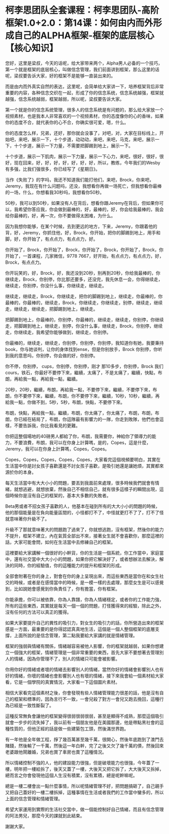 # 柯李思团队全套课程：柯李思团队-高阶框架1.0+2.0：第14课：如何由内而外形成自己的ALPHA框架-框架的底层核心【核心知识】

您好，这里是梁叔，今天的话呢，给大家带来两个，Alpha男人必备的一个技巧，第一个就是框架的底层核心，叫做信念管理，我们前面讲到框架，那么这里的话呢，梁叔要告诉大家，好的框架不是能够一直装出来的。

而是由内而外真实自然的表达，这里呢，会简单给大家讲一下，培养框架背后非常重要的内容，各种信念交织在一起，形成了你的信念系统，信念系统越强，框架就越强，信念系统越弱，框架越弱，所以呢，梁叔要告诉大家。

第一个就是你的信念系统管理，很多人的信念系统是有问题的，那么给大家放一个视频素材，也是我本人非常喜欢的一个视频素材，你的态度像你的心的香味，如果你的态度不合，就代表你的心不合，你确实很可爱，嗯，什么。

你的态度怎么样，兄弟，还好，那你就会没事了，对吧，对，大家在目标线上，开始吧，来吧，展示一下，十个步道，动动动，来吧，来吧，马克，来吧，展示一下，十个步道，展示一下力量，不需要把脚踢到地上，展示一下。

十个步道，展示一下肌肉，展示一下力量，展示一下心力，来吧，很好，很好，很好，现在回来，好，好，好，好，好，好，好，所以，教练，今年我们的Wesby有多强，比我们强很多，你已经写了《星期日》。

当作《失败了》的字吗，我还不知道我们能打他们，来吧，Brock，你来吧，Jeremy，我现在有什么问题吗，还没，我想看你再做一场死亡，但我想看你最棒的一场，什么，你想看我30秒吗，我想看你50秒。

50秒，我可以到50秒，如果没有人在背后，想看你跟Jeremy在背后，但如果你可以，我希望你答应我，你会做到最棒的，好，最棒的，好，你会给我最棒的，我会给你最棒的，好，再一次，你不要做得太困难，为什么。

因为我想你能够，在某个时候，去到更远的地方，下来，Jeremy，你跟着他的背，好，Jeremy，你抓住他，好，Brock，你开始，把你的脚踢到地上，用手和脚，好，你开始了，有点点力，有点点力，好。

你开始了，Brock，你开始了，Brock，你开始了，Brock，你开始了，Brock，你开始了，一首课程，几家微信，9778 7667，好开始，有点点力，有点点力，好，Brock，有点点力。

你开玩笑的，好，Brock，好，我还没到20秒，别再到20秒，你给我最棒的，你继续走，Brock，你别停，你比那还要多，还没完，我先休息一会，你得继续走，继续走，你别停，你没什么事，你继续走，继续走。

继续走，继续走，Brock，你继续走，把你的脚踢到地上，继续走，你最棒的，你最棒的，你最棒的，继续走，Brock，你继续走，你继续走，别停，继续走，继续走，继续走，继续走，把脚踢到地上，继续走。

把脚踢到地上，你最棒的，你别停，你最棒的，继续走，继续走，你别停，你继续走，把脚踢到地上，继续走，别停，你没什么事，继续走，Brock，你别停，继续走，你继续走，我希望你能够做到，继续走，你别停。

你最棒的，继续走，继续走，你别停，你别停，你别停，我知道你有她，我要秉持book，你与她谈判，让你的身体找到ense，但是你别放手，Brock 你别停，你听到我的意思吗，你别停，你会做的好，你别停。

你不停，你别停， cups，你别停，你别停，刚才 那10多步，你别停，Brock 我们 cours，铁石，你最好不要停下來，繼續，太痛了，不是太痛了，繼續，快點，布朗，再給我一點，再給我一點，繼續。

20秒，20秒，繼續，布朗，再給我一點，不要停下來，繼續，不要停下來，布朗，你不要停下來，繼續，布朗，你不要停下來，繼續，10秒，10秒，繼續，再給我一點，你做不到，5秒，5秒，布朗，快點，不要停下來。

布朗，快點，再給我一點，繼續，布朗，你太痛了，你太痛了，布朗，布朗，布朗，你已經在結局了，布朗，你這隊最有影響力的一隊，你走到敗隊，他們也會這樣，不要告訴我，你比我看見的更難。

你把這整個場地的40磅男人都給了你，布朗，我需要你，神給你了領導力的能力，不要浪費，布朗，我可以在你身上計算嗎，是的，Copes，這是什麼，Jeremy，我可以在你身上計算嗎，Copes，Copes。

Copes，Copes，Copes，Copes，Copes，大家看完這個視頻要明白，其實在生活當中你是討女孩子喜歡還是不討女孩子喜歡，是吸引她還是讓她煩，其實都來源於你的本身。

每天生活當中有大大小小的問題，要丟到我面前來處理，很多時候我們就會有情緒，就想逃避，就想放棄，然後自己不相信自己，就有很多這樣子的瞬間出現，這個時候你是沒有自己的框架的，基本大多數的失敗者。

Beta男或者不招女孩子喜歡的人，他基本在碰到所有的大大小小的問題的時候，他的那個能量是在負向能量區間的，小怪都打不了，中怪就更打不了了，打不了怪就意味著你升級不了。

升級不了那就意味著大的問題跑了過來了，你就想逃跑，沒有框架，然後你的能力不提升，框架不建立，內在氣質全部出不來，接著女生就不會喜歡你，那麼這裡的話，大家可能會問，如何在生活當中去修練自己的框架。

這裡要給大家講解一個很好的小幹貨，你的生活是一個系統，你工作當中，家庭當中，還有社交當中大大小小的問題，如果你把它解決好了，或者想辦法去解決，解決的同時，你的經驗值，你的這種能力的提升和框架的形成。

全部會附著在你的身上，對會在你的身上呈現出來，而這些東西是當你在和女生社交的時候，或者是在感情當中的時候，是一模一樣的去處理，那麼女生是可以感覺到，比如說她會感覺到你負責任了，你有擔當，你有框架。

你能承擔，你可以被依靠，你為人靠譜，你為人情緒穩定，或者你的工作能力強，所有的這些東西，其實就是每天一個一個的問題，打怪獲得來的經驗，除此之外，沒有任何的方法可以真正的獲得。

如果大家要提升自己的異性的吸引力，對女生的吸引力的話，你所營造出來的框架感是一方面，最重要的是你得認認真真地生活，這個是一個人整個框架的底層支撐，上面所說的是信念管理，第二點我要給大家講的就是情緒管理。

框架的強弱與情緒有關係，情緒越容易被他人影響，你的框架就越弱，如果你想建立一個強大的框架，情緒管理是一個非常重要的東西，首先大家不要想著去管理別人的情緒，因為你管理不了，別人的情緒只可能會被影響。

你用你好的情緒或者壞的情緒去影響別人的情緒，當然你好的情緒會影響別人也有好的情緒，你壞的情緒也會影響別人也有壞的情緒，接下來我會給一個素材給大家看，它是一個學院的真實情況，大家看一下這個圖片素材。

相信大家看完這個素材之後，你會發現有些人情緒管理能力很差的話，他是沒有自己的框架和標準的，因為言行不一致，一會兒殺了對方一會兒又跑去挽回，這種行為已經是一致性斷裂了。

這種反常無負會讓他的框架變得很弱很弱很弱，甚至是顯得不成熟，那麼這個吸引就會一步步的流失掉了，我以前有一個朋友他是在美國那邊，他是帶點黑社會的這種性質的，但他正經的話是做一些建築包工頭，然後滿世界跑。

有一年他是全年做工程，掙了幾百萬甚至幾千萬，很開心，然後年底跑到了澳門去賭錢，然後輸了一千萬，然後這一年白幹，完了之後又欠了幾千萬的債，然後回來老婆跟他鬧離婚，兄弟也賞了車房也賣了這種情況。

所以情緒控制不強的人，他的建設能力很強，但是破壞能力也很強，今年蓋了一樓，明年把一樓給拆了，後天又蓋了一樓，大後天又把它拆了，大大後天又拆掉，總而言之你會發現他這個人生沒有積累，沒有累積，總是呢幹嘛呢。

總是一樓二樓會出一點什麼事情，所以呢情緒管理不好，把問題搞砸了，自己親手又把自己蓋好的一樓二樓拆掉，這種事情在生活或者我們的工作當中蠻多的，所以上面的信念管理和情緒管理。

希望大家運用到實際的生活社交當中，做一個能控制好自己情緒，而且有信念管理的阿法男兒，那麼今天的課就到此結束。

謝謝大家。